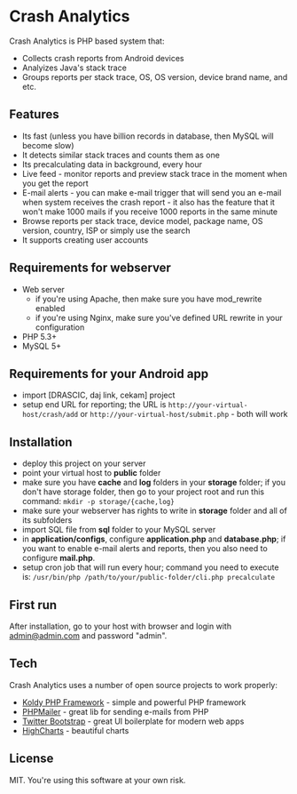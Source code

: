 Crash Analytics
=========

Crash Analytics is PHP based system that:

  - Collects crash reports from Android devices
  - Analyizes Java's stack trace
  - Groups reports per stack trace, OS, OS version, device brand name, and etc.


Features
----
   - Its fast (unless you have billion records in database, then MySQL will become slow)
   - It detects similar stack traces and counts them as one
   - Its precalculating data in background, every hour
   - Live feed - monitor reports and preview stack trace in the moment when you get the report
   - E-mail alerts - you can make e-mail trigger that will send you an e-mail when system receives the crash report - it also has the feature that it won't make 1000 mails if you receive 1000 reports in the same minute
   - Browse reports per stack trace, device model, package name, OS version, country, ISP or simply use the search
   - It supports creating user accounts


Requirements for webserver
----
   - Web server
      - if you're using Apache, then make sure you have mod_rewrite enabled
      - if you're using Nginx, make sure you've defined URL rewrite in your configuration
   - PHP 5.3+
   - MySQL 5+


Requirements for your Android app
----
   - import [DRASCIC, daj link, cekam] project
   - setup end URL for reporting; the URL is `http://your-virtual-host/crash/add` or `http://your-virtual-host/submit.php` - both will work


Installation
----
  - deploy this project on your server
  - point your virtual host to **public** folder
  - make sure you have **cache** and **log** folders in your **storage** folder; if you don't have storage folder, then go to your project root and run this command: `mkdir -p storage/{cache,log}`
  - make sure your webserver has rights to write in **storage** folder and all of its subfolders
  - import SQL file from **sql** folder to your MySQL server
  - in **application/configs**, configure **application.php** and **database.php**; if you want to enable e-mail alerts and reports, then you also need to configure **mail.php**.
  - setup cron job that will run every hour; command you need to execute is: `/usr/bin/php /path/to/your/public-folder/cli.php precalculate`


First run
----

After installation, go to your host with browser and login with admin@admin.com and password "admin".


Tech
-----------

Crash Analytics uses a number of open source projects to work properly:

* [Koldy PHP Framework](http://koldy.net) - simple and powerful PHP framework
* [PHPMailer](https://github.com/PHPMailer/PHPMailer) - great lib for sending e-mails from PHP
* [Twitter Bootstrap](http://getbootstrap.com/) - great UI boilerplate for modern web apps
* [HighCharts](http://www.highcharts.com/) - beautiful charts


License
----

MIT. You're using this software at your own risk.
